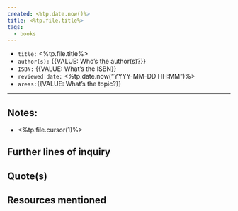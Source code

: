```yaml
---
created: <%tp.date.now()%>
title: <%tp.file.title%>
tags:
  - books
---
```


- `title:` <%tp.file.title%>
- `author(s):` {{VALUE: Who’s the author(s)?}}
- `ISBN:` {{VALUE: What’s the ISBN}}
- `reviewed date:` <%tp.date.now(“YYYY-MM-DD HH:MM”)%>
- `areas:`{{VALUE: What’s the topic?}}

---

## Notes:

- <%tp.file.cursor(1)%>

## Further lines of inquiry

## Quote(s)

## Resources mentioned
